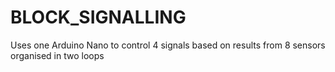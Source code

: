 # BLOCK_SIGNALLING

Uses one Arduino Nano to control 4 signals based on results from 8 sensors organised in two loops
